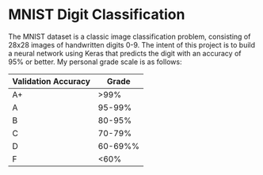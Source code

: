 # MNIST Digit Classification

The MNIST dataset is a classic image classification problem, consisting of 28x28 images of handwritten digits 0-9. The intent of this project is to build a neural network using Keras that predicts the digit with an accuracy of 95% or better. My personal grade scale is as follows:

| Validation Accuracy | Grade |
| ---- | ---- |
| A+ | >99% |
| A | 95-99% |
| B | 80-95% |
| C | 70-79% |
| D | 60-69%% |
| F | <60% |
